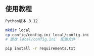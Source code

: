 ## 使用教程

```txt
Python版本 3.12
```

```sh
mkdir local
cp config/config.ini local/config.ini 
# 更改 local/config.ini  配置文件

pip install -r requirements.txt
```
